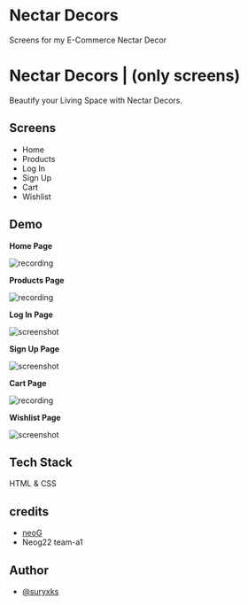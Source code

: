 # Nectar Decors
 Screens for my E-Commerce Nectar Decor

# Nectar Decors | (only screens)

Beautify your Living Space with Nectar Decors.

## Screens

- Home
- Products
- Log In
- Sign Up
- Cart
- Wishlist


## Demo

**Home Page**

![recording](https://netlify-cocoon.netlify.app/.netlify/functions/fetch?code=307&path=eyJzaXRlX2lkIjoiZDA5NWViZjItYWUwNS00YTRlLWE4YTctOGMzOWY1ZWZjODhhIiwiZGVwbG95X2lkIjoiNjIxMzVmM2RjMmE3NjQwMDA4MTUwNzkzIiwiaWQiOiI2OTViNGJiMi04YWZkLTRiZmQtYjBmMS1lN2FlMjM0YTJjYTkifQ==)

**Products Page**

![recording](https://netlify-cocoon.netlify.app/.netlify/functions/fetch?code=307&path=eyJzaXRlX2lkIjoiZDA5NWViZjItYWUwNS00YTRlLWE4YTctOGMzOWY1ZWZjODhhIiwiZGVwbG95X2lkIjoiNjIxMzVmM2RjMmE3NjQwMDA4MTUwNzkzIiwiaWQiOiIxNTYzNzQ0ZS05YzU5LTQ5MGUtYmQwYS00MjcxMWE0MzdiZGYifQ==)

**Log In Page**

![screenshot](https://netlify-cocoon.netlify.app/.netlify/functions/fetch?code=307&path=eyJzaXRlX2lkIjoiZDA5NWViZjItYWUwNS00YTRlLWE4YTctOGMzOWY1ZWZjODhhIiwiZGVwbG95X2lkIjoiNjIxMzVmM2RjMmE3NjQwMDA4MTUwNzkzIiwiaWQiOiI3OWI1MTg3Zi02MmFiLTQ0Y2QtOGRlYi1jNGIwYmJjNWExMDkifQ==)


**Sign Up Page**

![screenshot](https://netlify-cocoon.netlify.app/.netlify/functions/fetch?code=307&path=eyJzaXRlX2lkIjoiZDA5NWViZjItYWUwNS00YTRlLWE4YTctOGMzOWY1ZWZjODhhIiwiZGVwbG95X2lkIjoiNjIxMzVmM2RjMmE3NjQwMDA4MTUwNzkzIiwiaWQiOiIxNTJhMDM3MC1lM2YyLTQyNjAtOTkzMC03ZjRlZDZiMjUwY2IifQ==)

**Cart Page**

![recording](https://netlify-cocoon.netlify.app/.netlify/functions/fetch?code=307&path=eyJzaXRlX2lkIjoiZDA5NWViZjItYWUwNS00YTRlLWE4YTctOGMzOWY1ZWZjODhhIiwiZGVwbG95X2lkIjoiNjIxMzVmM2RjMmE3NjQwMDA4MTUwNzkzIiwiaWQiOiJhZWI4M2U5Zi01ODU1LTQ5NjktYWI4Zi00MzZhNTFkNzM0MTQifQ==)


**Wishlist Page**

![screenshot](https://netlify-cocoon.netlify.app/.netlify/functions/fetch?code=307&path=eyJzaXRlX2lkIjoiZDA5NWViZjItYWUwNS00YTRlLWE4YTctOGMzOWY1ZWZjODhhIiwiZGVwbG95X2lkIjoiNjIxMzVmM2RjMmE3NjQwMDA4MTUwNzkzIiwiaWQiOiIwYmZlMzc1MS1hNGNjLTRiNWEtYmY0Zi0zM2U1YTM5Nzc1OTgifQ==)

## Tech Stack

HTML & CSS


## credits

 - [neoG](https://neog.camp/)
 - Neog22 team-a1 

## Author

- [@suryxks](https://github.com/suryxks)